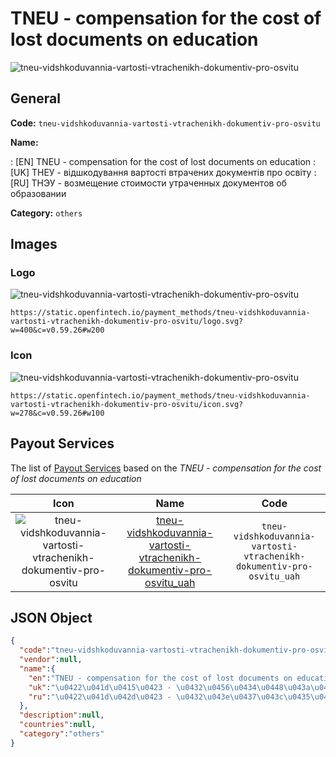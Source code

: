 
# TNEU - compensation for the cost of lost documents on education 
![tneu-vidshkoduvannia-vartosti-vtrachenikh-dokumentiv-pro-osvitu](https://static.openfintech.io/payment_methods/tneu-vidshkoduvannia-vartosti-vtrachenikh-dokumentiv-pro-osvitu/logo.svg?w=400&c=v0.59.26#w200)  

## General 
**Code:** `tneu-vidshkoduvannia-vartosti-vtrachenikh-dokumentiv-pro-osvitu` 
 
**Name:** 
 
:	[EN] TNEU - compensation for the cost of lost documents on education 
:	[UK] ТНЕУ - відшкодування вартості втрачених документів про освіту 
:	[RU] ТНЭУ - возмещение стоимости утраченных документов об образовании 
 
**Category:** `others` 
 

## Images 

### Logo 
![tneu-vidshkoduvannia-vartosti-vtrachenikh-dokumentiv-pro-osvitu](https://static.openfintech.io/payment_methods/tneu-vidshkoduvannia-vartosti-vtrachenikh-dokumentiv-pro-osvitu/logo.svg?w=400&c=v0.59.26#w200)  

```
https://static.openfintech.io/payment_methods/tneu-vidshkoduvannia-vartosti-vtrachenikh-dokumentiv-pro-osvitu/logo.svg?w=400&c=v0.59.26#w200
```  

### Icon 
![tneu-vidshkoduvannia-vartosti-vtrachenikh-dokumentiv-pro-osvitu](https://static.openfintech.io/payment_methods/tneu-vidshkoduvannia-vartosti-vtrachenikh-dokumentiv-pro-osvitu/icon.svg?w=278&c=v0.59.26#w100)  

```
https://static.openfintech.io/payment_methods/tneu-vidshkoduvannia-vartosti-vtrachenikh-dokumentiv-pro-osvitu/icon.svg?w=278&c=v0.59.26#w100
```  

## Payout Services 
 
The list of [Payout Services](/payout-services/) based on the _TNEU - compensation for the cost of lost documents on education_ 

|Icon|Name|Code| 
|:---:|:---:|:---:| 
|![tneu-vidshkoduvannia-vartosti-vtrachenikh-dokumentiv-pro-osvitu](https://static.openfintech.io/payout_methods/tneu-vidshkoduvannia-vartosti-vtrachenikh-dokumentiv-pro-osvitu/icon.svg?w=278&c=v0.59.26#w40) |[tneu-vidshkoduvannia-vartosti-vtrachenikh-dokumentiv-pro-osvitu_uah](/payout-services/tneu-vidshkoduvannia-vartosti-vtrachenikh-dokumentiv-pro-osvitu_uah/)|`tneu-vidshkoduvannia-vartosti-vtrachenikh-dokumentiv-pro-osvitu_uah`| 
 

## JSON Object 

```json
{
  "code":"tneu-vidshkoduvannia-vartosti-vtrachenikh-dokumentiv-pro-osvitu",
  "vendor":null,
  "name":{
    "en":"TNEU - compensation for the cost of lost documents on education",
    "uk":"\u0422\u041d\u0415\u0423 - \u0432\u0456\u0434\u0448\u043a\u043e\u0434\u0443\u0432\u0430\u043d\u043d\u044f \u0432\u0430\u0440\u0442\u043e\u0441\u0442\u0456 \u0432\u0442\u0440\u0430\u0447\u0435\u043d\u0438\u0445 \u0434\u043e\u043a\u0443\u043c\u0435\u043d\u0442\u0456\u0432 \u043f\u0440\u043e \u043e\u0441\u0432\u0456\u0442\u0443",
    "ru":"\u0422\u041d\u042d\u0423 - \u0432\u043e\u0437\u043c\u0435\u0449\u0435\u043d\u0438\u0435 \u0441\u0442\u043e\u0438\u043c\u043e\u0441\u0442\u0438 \u0443\u0442\u0440\u0430\u0447\u0435\u043d\u043d\u044b\u0445 \u0434\u043e\u043a\u0443\u043c\u0435\u043d\u0442\u043e\u0432 \u043e\u0431 \u043e\u0431\u0440\u0430\u0437\u043e\u0432\u0430\u043d\u0438\u0438"
  },
  "description":null,
  "countries":null,
  "category":"others"
}
```  
